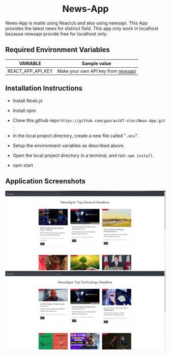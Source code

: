 <h1 align="center"> News-App </h1>

News-App is made using ReactJs and also using newsapi. This App provides the latest news for distinct field.
This app only work in localhost because newsapi provide free for localhost only.

## Required Environment Variables

VARIABLE | Sample value
--- | ---
REACT_APP_API_KEY | Make your own API key from [newsapi](https://newsapi.org/)


## Installation Instructions

* Install *Node.js*
* Install *npm*

* Clone this github repo ```https://github.com/gaurav147-star/News-App.git``` .
* In the local project directory, create a new file called "`.env`".
* Setup the environment variables as described above.
* Open the local project directory in a terminal, and run: `npm install`.
* npm start .


## Application Screenshots


<img src="assets/snap.png" alt="NewsApp Screenshot" />
<img src="assets/snap2.png" alt="NewsApp Screenshot" />
	
